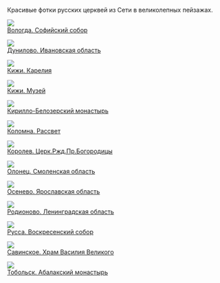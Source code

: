 Красивые фотки русских церквей из Сети в великолепных пейзажах.

![](Вологда.%20Софийский%20собор.jpg)  
[Вологда. Софийский собор](Вологда.%20Софийский%20собор.jpg)

![](Дунилово.%20Ивановская%20область.jpg)  
[Дунилово. Ивановская область](Дунилово.%20Ивановская%20область.jpg)

![](Кижи.%20Карелия.jpg)  
[Кижи. Карелия](Кижи.%20Карелия.jpg)

![](Кижи.%20Музей.jpg)  
[Кижи. Музей](Кижи.%20Музей.jpg)

![](Кирилло-Белозерский%20монастырь.jpg)  
[Кирилло-Белозерский монастырь](Кирилло-Белозерский%20монастырь.jpg)

![](Коломна.%20Рассвет.jpg)  
[Коломна. Рассвет](Коломна.%20Рассвет.jpg)

![](Королев.%20Церк.Ржд.Пр.Богородицы.jpg)  
[Королев. Церк.Ржд.Пр.Богородицы](Королев.%20Церк.Ржд.Пр.Богородицы.jpg)

![](Олонец.%20Смоленская%20область.jpg)  
[Олонец. Смоленская область](Олонец.%20Смоленская%20область.jpg)

![](Осенево.%20Ярославская%20область.jpg)  
[Осенево. Ярославская область](Осенево.%20Ярославская%20область.jpg)

![](Родионово.%20Ленинградская%20область.jpg)  
[Родионово. Ленинградская область](Родионово.%20Ленинградская%20область.jpg)

![](Русса.%20Воскресенский%20собор.jpg)  
[Русса. Воскресенский собор](Русса.%20Воскресенский%20собор.jpg)

![](Савинское.%20Храм%20Василия%20Великого.jpg)  
[Савинское. Храм Василия Великого](Савинское.%20Храм%20Василия%20Великого.jpg)

![](Тобольск.%20Абалакский%20монастырь.jpg)  
[Тобольск. Абалакский монастырь](Тобольск.%20Абалакский%20монастырь.jpg)
